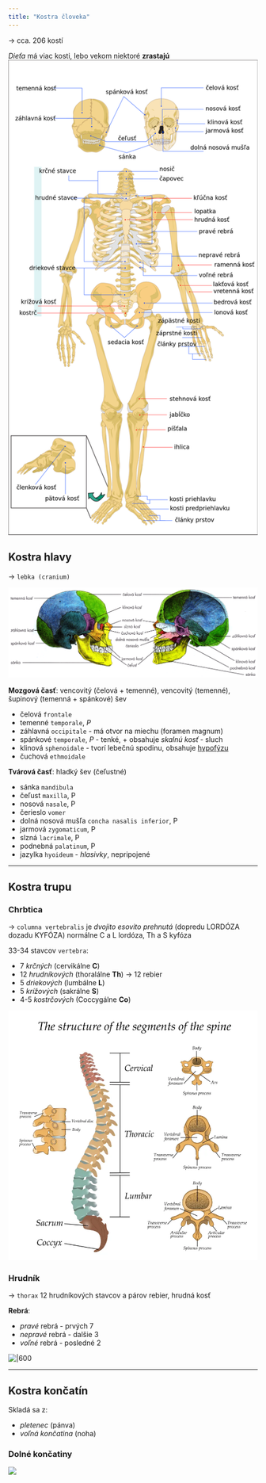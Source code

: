 ```yaml
---
title: "Kostra človeka"
---
```

-> cca. 206 kostí

*Dieťa* má viac kosti, lebo vekom niektoré **zrastajú**
![|550](attachments/kostra_človeka_celá.png)

## Kostra hlavy
-> `lebka (cranium)` 

![|800](attachments/kostra_hlavy.png)


**Mozgová časť**: 
vencovitý (čelová + temenné), vencovitý (temenné), šupinový (temenná + spánkové) šev
- čelová `frontale`
- temenné `temporale`, *P*
- záhlavná `occipitale` - má otvor na miechu ($\text{foramen magnum}$)
- spánkové `temporale`, *P* - tenké, + obsahuje *skalnú kosť* - sluch
- klinová `sphenoidale` - tvorí lebečnú spodinu, obsahuje [hypofýzu](bio/žľazy.md#Hypofýza)
- čuchová `ethmoidale`

**Tvárová časť**:
hladký šev (čeľustné)
- sánka `mandibula`
- čeľust `maxilla`, P
- nosová `nasale`, P
- čerieslo `vomer`
- dolná nosová mušľa `concha nasalis inferior`, P
- jarmová `zygomaticum`, P
- slzná `lacrimale`, P
- podnebná `palatinum`, P
- jazylka `hyoideum` - *hlasivky*, nepripojené

---

## Kostra trupu
### Chrbtica
-> `columna vertebralis` 
je *dvojito esovito prehnutá* (dopredu $\text{LORDÓZA}$ dozadu $\text{KYFÓZA}$)
normálne C a L lordóza, Th a S kyfóza

33-34 stavcov `vertebra`:
- 7 *krčných* (cervikálne $\textbf{C}$)
- 12 *hrudníkových* (thoralálne $\textbf{Th}$) -> 12 rebier
- 5 *driekových* (lumbálne $\textbf{L}$)
- 5 *krížových* (sakrálne $\textbf{S}$)
- 4-5 *kostrčových* (Coccygálne $\textbf{Co}$)

![|600](attachments/kostra_chrbtice.png)


### Hrudník
-> `thorax`
12 hrudníkových stavcov a párov rebier, hrudná kosť

**Rebrá**:
- *pravé* rebrá - prvých 7
- *nepravé* rebrá - dalšie 3
- *voľné* rebrá - posledné 2

![|600](attachments/kostra_hrudníka.png)

---

## Kostra končatín
Skladá sa z:
- *pletenec* (pánva)
- *voľná končatina* (noha)

### Dolné končatiny
![](attachments/kostra_nôh.png)
